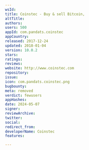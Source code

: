 ```yaml
---
wsId: 
title: Coinstec - Buy & sell Bitcoin,
altTitle: 
authors: 
users: 500
appId: com.pandats.coinstec
appCountry: 
released: 2017-12-24
updated: 2018-01-04
version: 10.0.2
stars: 
ratings: 
reviews: 
website: http://www.coinstec.com
repository: 
issue: 
icon: com.pandats.coinstec.png
bugbounty: 
meta: removed
verdict: fewusers
appHashes: 
date: 2024-05-07
signer: 
reviewArchive: 
twitter: 
social: 
redirect_from: 
developerName: Coinstec
features: 

---
```


